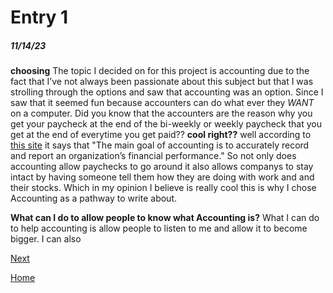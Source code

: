 # Entry 1
##### 11/14/23
**choosing**
The topic I decided on for this project is accounting due to the fact that I’ve not always been passionate about this subject but that I was strolling through the options and saw that accounting was an option. Since I saw that it seemed fun because accounters can do what ever they _WANT_ on a computer. Did you know that the accounters are the reason why you get your paycheck at the end of the bi-weekly or weekly paycheck that you get at the end of everytime you get paid?? **cool right??** well according to [this site](https://online.champlain.edu/blog/day-in-the-life-of-an-accountant) it says that "The main goal of accounting is to accurately record and report an organization’s financial performance." So not only does accounting allow paychecks to go around it also allows companys to stay intact by having someone tell them how they are doing with work and and their stocks. Which in my opinion I believe is really cool this is why I chose Accounting as a pathway to write about.

**What can I do to allow people to know what Accounting is?**
What I can do to help accounting is allow people to listen to me and allow it to become bigger. I can also


[Next](entry02.md)

[Home](../README.md)
